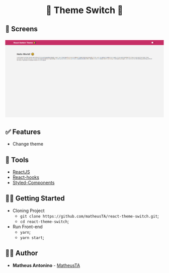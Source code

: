 <h1 align="center">
  <strong>🌝 Theme Switch 🌚</strong>
</h1> 

## 🎨 Screens

<h3 align="center">
  <img alt="theme" 
    src="./screenshots/rec.gif?raw=true" width="1000px"/>
</h3>

## ✅ Features
- Change theme

## 🧰 Tools

- [ReactJS](https://pt-br.reactjs.org/)
- [React-hooks](https://pt-br.reactjs.org/docs/hooks-custom.html)
- [Styled-Components](https://styled-components.com/)

## 👩‍🏫 Getting Started

- Cloning Project
  - `git clone https://github.com/matheusTA/react-theme-switch.git`;
  - `cd react-theme-switch`;
- Run Front-end
  - `yarn`;
  - `yarn start`;
 
## 🙋‍♂️ Author

* **Matheus Antonino** - [MatheusTA](https://github.com/matheusTA)
